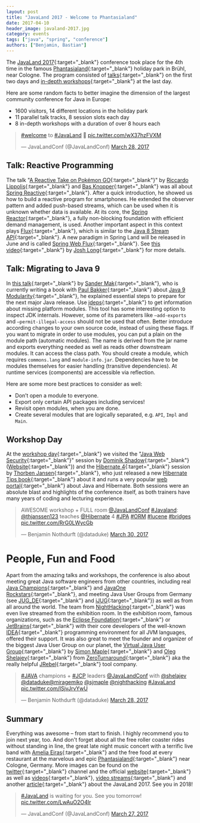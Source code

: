 ```yaml
---
layout: post
title: "JavaLand 2017 - Welcome to Phantasialand"
date: 2017-04-10
header_image: javaland-2017.jpg
category: events
tags: ["java", "spring", "conference"]
authors: ["Benjamin, Bastian"]
---
```


The [JavaLand 2017](https://www.javaland.eu/en/javaland-2017/){:target="_blank"} conference took place for the 4th time in the famous [Phantasialand](http://www.phantasialand.de/en/){:target="_blank"} holiday park in Brühl, near Cologne.
The program consisted of [talks](https://programm.javaland.eu/2017/schedule.html){:target="_blank"} on the first two days and [in-depth workshops](https://www.javaland.eu/de/programm/schulungstag){:target="_blank"} at the last day.

Here are some random facts to better imagine the dimension of the largest community conference for Java in Europe:

- 1600 visitors, 14 different locations in the holiday park
- 11 parallel talk tracks, 8 session slots each day
- 8 in-depth workshops with a duration of over 8 hours each

<blockquote class="twitter-tweet" data-lang="en"><p lang="und" dir="ltr"><a href="https://twitter.com/hashtag/welcome?src=hash">#welcome</a> to <a href="https://twitter.com/hashtag/JavaLand?src=hash">#JavaLand</a> 💙 <a href="https://t.co/wX37hzFVXM">pic.twitter.com/wX37hzFVXM</a></p>&mdash; JavaLandConf (@JavaLandConf) <a href="https://twitter.com/JavaLandConf/status/846628341209878528">March 28, 2017</a></blockquote>
<script async src="//platform.twitter.com/widgets.js" charset="utf-8"></script>

## Talk: Reactive Programming

The talk "[A Reactive Take on Pokémon GO](https://programm.javaland.eu/2017/talk.html#talk?talkId=529316){:target="_blank"}" by [Riccardo Lippolis](https://www.linkedin.com/in/rlippolis){:target="_blank"} and [Bas Knopper](https://twitter.com/BWknopper){:target="_blank"} was all about [Spring Reactive](http://docs.spring.io/spring-framework/docs/5.0.0.M1/spring-framework-reference/html/web-reactive.html){:target="_blank"}. After a quick introduction, he showed us how to build a reactive program for smartphones.
He extended the observer pattern and added push-based streams, which can be used when it is unknown whether data is available.
At its core, the [Spring Reactor](https://projectreactor.io/){:target="_blank"}, a fully non-blocking foundation with efficient demand management, is used.
Another important aspect in this context plays [Flux](https://projectreactor.io/docs/core/release/api/reactor/core/publisher/Flux.html){:target="_blank"}, which is similar to the [Java 8 Stream API](https://docs.oracle.com/javase/8/docs/api/java/util/stream/package-summary.html){:target="_blank"}.
A new paradigm in Spring Land will be released in June and is called [Spring Web Flux](https://spring.io/blog/2017/03/15/spring-tips-the-spring-web-flux-reactive-client){:target="_blank"}.
See [this video](https://www.youtube.com/watch?v=leZdgr-O4LE){:target="_blank"} by [Josh Long](https://twitter.com/starbuxman){:target="_blank"} for more details.

## Talk: Migrating to Java 9

In [this talk](https://programm.javaland.eu/2017/talk.html#talk?talkId=529430){:target="_blank"} by [Sander Mak](https://twitter.com/sander_mak){:target="_blank"}, who is currently writing a book with [Paul Bakker](https://twitter.com/pbakker){:target="_blank"} about [Java 9 Modularity](https://twitter.com/javamodularity){:target="_blank"}, he explained essential steps to prepare for the next major Java release.
Use [jdeps](https://docs.oracle.com/javase/8/docs/technotes/tools/unix/jdeps.html){:target="_blank"} to get information about missing platform modules.
This tool has some interesting option to inspect JDK internals. However, some of its parameters like `—add-exports` and `—permit-illegal-access` should not be used that often.
Better introduce according changes to your own source code, instead of using these flags.
If you want to migrate in order to use modules, you can put a plain on the module path (automatic modules).
The name is derived from the jar name and exports everything needed as well as reads other downstream modules.
It can access the class path.
You should create a module, which requires `commons.lang` and `module-info.jar`.
Dependencies have to be modules themselves for easier handling (transitive dependencies).
At runtime services (components) are accessible via reflection.

Here are some more best practices to consider as well:

- Don’t open a module to everyone.
- Export only certain API packages including services!
- Revisit open modules, when you are done.
- Create several modules that are logically separated, e.g. `API`, `Impl` and `Main`.

## Workshop Day

At the [workshop day](https://www.javaland.eu/de/programm/schulungstag){:target="_blank"} we visited the "[Java Web Security](https://github.com/dschadow/JavaSecurity){:target="_blank"}" session by [Dominik Shadow](https://twitter.com/dschadow){:target="_blank"} ([Website](https://blog.dominikschadow.de/){:target="_blank"}) and the [Hibernate 4](http://hibernate.org/){:target="_blank"} session by [Thorben Jansen](https://twitter.com/thjanssen123){:target="_blank"}, who just released a new [Hibernate Tips book](http://www.thoughts-on-java.org/hibernate-tips-book-release-special-launch-price/){:target="_blank"} about it and runs a very popular [web portal](http://www.thoughts-on-java.org/){:target="_blank"} about Java and Hibernate.
Both sessions were an absolute blast and highlights of the conference itself, as both trainers have many years of coding and lecturing experience.

<blockquote class="twitter-tweet" data-lang="en"><p lang="en" dir="ltr">AWESOME workshop + FULL room  <a href="https://twitter.com/JavaLandConf">@JavaLandConf</a> <a href="https://twitter.com/hashtag/Javaland?src=hash">#Javaland</a>: <a href="https://twitter.com/thjanssen123">@thjanssen123</a> teaches <a href="https://twitter.com/Hibernate">@Hibernate</a> 4 <a href="https://twitter.com/hashtag/JPA?src=hash">#JPA</a> <a href="https://twitter.com/hashtag/ORM?src=hash">#ORM</a> <a href="https://twitter.com/hashtag/lucene?src=hash">#lucene</a> <a href="https://twitter.com/hashtag/bridges?src=hash">#bridges</a> <a href="https://t.co/RrG0LWycGb">pic.twitter.com/RrG0LWycGb</a></p>&mdash; Benjamin Nothdurft (@dataduke) <a href="https://twitter.com/dataduke/status/847394050986594307">March 30, 2017</a></blockquote>
<script async src="//platform.twitter.com/widgets.js" charset="utf-8"></script>

# People, Fun and Food

Apart from the amazing talks and workshops, the conference is also about meeting great Java software engineers from other countries, including real [Java Champions](https://community.oracle.com/community/java/java-champions){:target="_blank"} and [JavaOne Rockstars](https://www.oracle.com/javaone/rock-star-wall-of-fame.html){:target="_blank"}, and meeting Java User Groups from Germany (see [JUG_DE](https://twitter.com/JUG_DE){:target="_blank"} and [iJUG](http://www.ijug.eu/){:target="_blank"}) as well as from all around the world.
The team from [NightHacking](http://nighthacking.com){:target="_blank"} was even live streamed from the exhibition room.
In the exhibition room, famous organizations, such as the [Eclipse Foundation](https://eclipse.org/org/foundation/){:target="_blank"} or [JetBrains](https://www.jetbrains.com/){:target="_blank"} with their core developers of the well-known [IDEA](https://www.jetbrains.com/idea/){:target="_blank"} programming environment for all JVM languages, offered their support.
It was also great to meet the founder and organizer of the biggest Java User Group on our planet, the [Virtual Java User Group](https://virtualjug.com/){:target="_blank"} by [Simon Maple](https://twitter.com/sjmaple){:target="_blank"} and [Oleg Shelajev](https://twitter.com/shelajev){:target="_blank"} from [ZeroTurnaround](https://zeroturnaround.com/){:target="_blank"} aka the really helpful [JRebel](https://zeroturnaround.com/software/jrebel){:target="_blank"} tool company.

<blockquote class="twitter-tweet" data-lang="en"><p lang="en" dir="ltr"><a href="https://twitter.com/hashtag/JAVA?src=hash">#JAVA</a> champions + <a href="https://twitter.com/hashtag/JCP?src=hash">#JCP</a> leaders <a href="https://twitter.com/JavaLandConf">@JavaLandConf</a> with <a href="https://twitter.com/shelajev">@shelajev</a> <a href="https://twitter.com/dataduke">@dataduke</a><a href="https://twitter.com/miragemiko">@miragemiko</a> <a href="https://twitter.com/sjmaple">@sjmaple</a> <a href="https://twitter.com/nighthacking">@nighthacking</a> <a href="https://twitter.com/hashtag/JavaLand?src=hash">#JavaLand</a> <a href="https://t.co/ISjvJrvYwU">pic.twitter.com/ISjvJrvYwU</a></p>&mdash; Benjamin Nothdurft (@dataduke) <a href="https://twitter.com/dataduke/status/846685232346615813">March 28, 2017</a></blockquote>
<script async src="//platform.twitter.com/widgets.js" charset="utf-8"></script>

## Summary

Everything was awesome – from start to finish.
I highly recommend you to join next year, too.
And don't forget about all the free roller coaster rides without standing in line, the great late night music concert with a terrific live band with [Amelia Eiras](https://twitter.com/ameliaeiras){:target="_blank"} and the free food at every restaurant at the marvelous and epic [Phantasialand](http://www.phantasialand.de/en/){:target="_blank"} near Cologne, Germany.
More images can be found on the [twitter](https://twitter.com/JavaLandConf/media){:target="_blank"} channel and the official [website](https://www.javaland.eu/de/javaland-2017/bildergalerie/){:target="_blank"} as well as [videos](https://www.javaland.eu/de/javaland-2017/videogalerie/){:target="_blank"}, [video streams](https://www.javaland.eu/de/javaland-2017/downloads){:target="_blank"} and another [article](https://www.javaland.eu/de/home/news/details/?tx_news_pi1%5Bnews%5D=1327&tx_news_pi1%5Bcontroller%5D=News&tx_news_pi1%5Baction%5D=detail&cHash=bb7d83b09cba83204cb0c902d1700990){:target="_blank"} about the JavaLand 2017. See you in 2018!

<blockquote class="twitter-tweet" data-lang="en"><p lang="en" dir="ltr"><a href="https://twitter.com/hashtag/JavaLand?src=hash">#JavaLand</a> is waiting for you. See you tomorrow! <a href="https://t.co/LwAuO2O4Ir">pic.twitter.com/LwAuO2O4Ir</a></p>&mdash; JavaLandConf (@JavaLandConf) <a href="https://twitter.com/JavaLandConf/status/846271953442877440">March 27, 2017</a></blockquote>
<script async src="//platform.twitter.com/widgets.js" charset="utf-8"></script>
